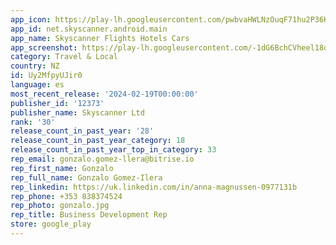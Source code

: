 ```yaml
---
app_icon: https://play-lh.googleusercontent.com/pwbvaHWLNzOuqF71hu2P36HV1Yi2lkwwRCNT0QChysbrSucDulfBNxLBMZKQgsZUfyU
app_id: net.skyscanner.android.main
app_name: Skyscanner Flights Hotels Cars
app_screenshot: https://play-lh.googleusercontent.com/-1dG6BchCVheel18ogeOipB8PmEV425WpaoUazABj7LLummox5kuq2-x93MmBCtlIA
category: Travel & Local
country: NZ
id: Uy2MfpyUJir0
language: es
most_recent_release: '2024-02-19T00:00:00'
publisher_id: '12373'
publisher_name: Skyscanner Ltd
rank: '30'
release_count_in_past_year: '28'
release_count_in_past_year_category: 18
release_count_in_past_year_top_in_category: 33
rep_email: gonzalo.gomez-llera@bitrise.io
rep_first_name: Gonzalo
rep_full_name: Gonzalo Gomez-Ilera
rep_linkedin: https://uk.linkedin.com/in/anna-magnussen-0977131b
rep_phone: +353 838374524
rep_photo: gonzalo.jpg
rep_title: Business Development Rep
store: google_play
---
```

